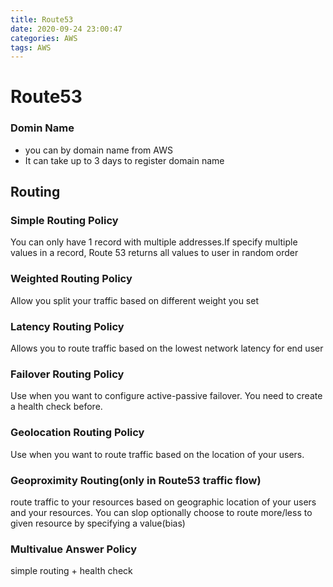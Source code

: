 ```yaml
---
title: Route53
date: 2020-09-24 23:00:47
categories: AWS
tags: AWS
---
```

# Route53

### Domin Name
* you can by domain name from AWS
* It can take up to 3 days to register domain name

## Routing

### Simple Routing Policy
You can only have 1 record with multiple addresses.If specify multiple values in a record, Route 53 returns all values to user in random order
### Weighted Routing Policy
Allow you split your traffic based on different weight you set
### Latency Routing Policy 
Allows you to route traffic based on the lowest network latency for end user
### Failover Routing Policy
Use when you want to configure active-passive failover. You need to create a health check before.
### Geolocation Routing Policy
Use when you want to route traffic based on the location of your users.
### Geoproximity Routing(only in Route53 traffic flow)
route traffic to your resources based on geographic location of your users and your resources. You can slop optionally choose to route more/less to given resource by specifying a value(bias)
### Multivalue Answer Policy
simple routing + health check